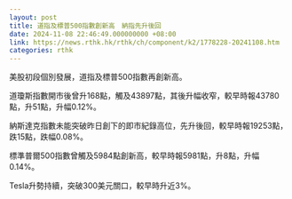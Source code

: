 ```yaml
---
layout: post
title: 道指及標普500指數創新高　納指先升後回
date: 2024-11-08 22:46:49.000000000 +08:00
link: https://news.rthk.hk/rthk/ch/component/k2/1778228-20241108.htm
categories: rthk
---
```


美股初段個別發展，道指及標普500指數再創新高。

道瓊斯指數開市後曾升168點，觸及43897點，其後升幅收窄，較早時報43780點，升51點，升幅0.12%。

納斯達克指數未能突破昨日創下的即市紀錄高位，先升後回，較早時報19253點，跌15點，跌幅0.08%。

標準普爾500指數曾觸及5984點創新高，較早時報5981點，升8點，升幅0.14%。

Tesla升勢持續，突破300美元關口，較早時升近3%。
